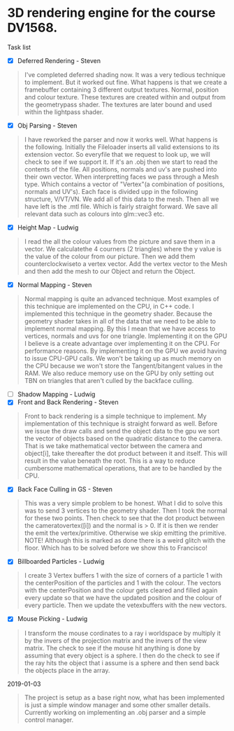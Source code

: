 # 3D rendering engine for the course DV1568.

Task list 
- [x] Deferred Rendering - Steven
> I've completed deferred shading now. It was a very 
tedious technique to implement. But it worked out fine. 
What happens is that we create a framebuffer containing 
3 different output textures. Normal, position and colour
texture. These textures are created within and output 
from the geometrypass shader. The textures are later bound 
and used within the lightpass shader.

- [x] Obj Parsing - Steven 
> I have reworked the parser and now it works well. What 
happens is the following. Initially the Fileloader inserts 
all valid extensions to its extension vector. So everyfile 
that we request to look up, we will check to see if we 
support it. If it's an .obj then we start to read the 
contents of the file. All positions, normals and uv's are 
pushed into their own vector. When interpretting faces we 
pass through a Mesh type. Which contains a vector of 
"Vertex"(a combination of positions, normals and UV's). 
Each face is divided upp in the following structure, 
V/VT/VN. We add all of this data to the mesh. Then all we 
have left is the .mtl file. Which is fairly straight 
forward. We save all relevant data such as colours into 
glm::vec3 etc. 
- [x] Height Map - Ludwig
>I read the all the colour values from the picture and save 
them in a vector. We calculatethe 4 courners (2 triangles) 
where the y value is the value of the colour from our picture. 
Then we add them counterclockwiseto a vertex vector. 
Add the vertex vector to the Mesh and then add the 
mesh to our Object and return the Object.
- [x] Normal Mapping - Steven
>Normal mapping is quite an advanced technique. Most examples of
this technique are implemented on the CPU, in C++ code. 
I implemented this technique in the geometry shader. Because the 
geometry shader takes in all of the data that we need to be able to 
implement normal mapping. By this I mean that we have access to 
vertices, normals and uvs for one triangle. 
Implementing it on the GPU I believe is a create advantage over 
implementing it on the CPU. For performance reasons. 
By implementing it on the GPU we avoid having to issue CPU-GPU calls. We 
won't be taking up as much memory on the CPU because we won't store the 
Tangent/bitangent values in the RAM. We also reduce memory use on the 
GPU by only setting out TBN on triangles that aren't culled by the 
backface culling. 
- [ ] Shadow Mapping - Ludwig 
- [x] Front and Back Rendering - Steven
>Front to back rendering is a simple technique to implement. My 
implementation of this technique is straight forward as well. 
Before we issue the draw calls and send the object data to the gpu
we sort the vector of objects based on the quadratic distance to the
camera. That is we take mathematical vector between the camera and 
object[i], take thereafter the dot product between it and itself. 
This will result in the value beneath the root. This is a way to
reduce cumbersome mathematical operations, that are to be handled
by the CPU. 
- [x] Back Face Culling in GS - Steven 
>This was a very simple problem to be honest. What I did to solve this 
was to send 3 vertices to the geometry shader. Then I took the normal 
for these two points. Then check to see that the dot product between 
the cameratovertex([i]) and the normal is > 0. If it is then we render 
the emit the vertex/primitive. Otherwise we skip emitting the 
primitive. NOTE! Although this is marked as done there is a weird glitch 
with the floor. Which has to be solved before we show this to Francisco!
- [x] Billboarded Particles - Ludwig
>I create 3 Vertex buffers 1 with the size of corners of a particle 
1 with the centerPosition of the particles and 1 with the colour.
The vectors with the centerPosition and the colour gets cleared and filled 
again every update so that we have the updated position and the colour of every 
particle. Then we update the vetexbuffers with the new vectors.
- [x] Mouse Picking - Ludwig
>I transform the mouse cordinates to a ray i worldspace by multiply it
by the invers of the projection matrix and the invers of the view matrix.
The check to see if the mouse hit anything is done by assuming that every
object is a sphere. I then do the check to see if the ray hits the object
that i assume is a sphere and then send back the objects place in the array.




2019-01-03
> The project is setup as a base right now, what has been implemented is 
just a simple window manager and some other smaller details. 
Currently working on implementing an .obj parser and a simple control 
manager. 


